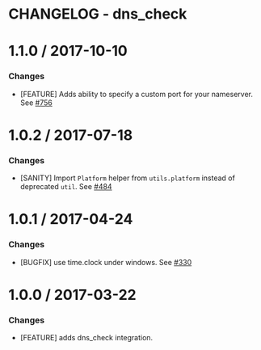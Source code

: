 # CHANGELOG - dns_check

1.1.0 / 2017-10-10
==================

### Changes

* [FEATURE] Adds ability to specify a custom port for your nameserver. See [#756][]

1.0.2 / 2017-07-18
==================

### Changes

* [SANITY] Import `Platform` helper from `utils.platform` instead of deprecated `util`. See [#484][]

1.0.1 / 2017-04-24
==================

### Changes

* [BUGFIX] use time.clock under windows. See [#330][]

1.0.0 / 2017-03-22
==================

### Changes

* [FEATURE] adds dns_check integration.

<!--- The following link definition list is generated by PimpMyChangelog --->
[#330]: https://github.com/DataDog/integrations-core/issues/330
[#484]: https://github.com/DataDog/integrations-core/issues/484
[#756]: https://github.com/DataDog/integrations-core/issues/756